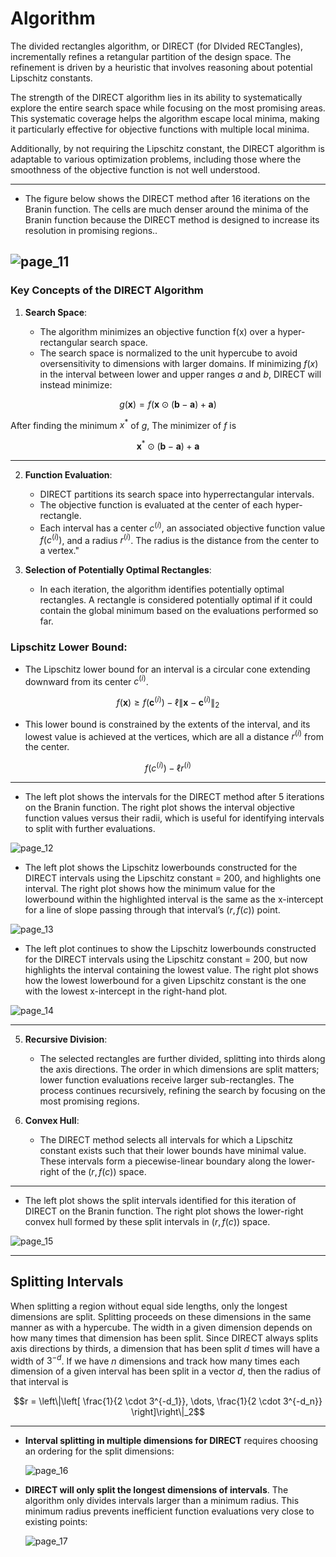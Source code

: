 # Algorithm 
 
The divided rectangles algorithm, or DIRECT (for DIvided RECTangles), incrementally refines a retangular partition of the design space. The refinement is driven by a heuristic that involves reasoning about potential Lipschitz constants. 

The strength of the DIRECT algorithm lies in its ability to systematically explore the entire search space while focusing on the most promising areas. This systematic coverage helps the algorithm escape local minima, making it particularly effective for objective functions with multiple local minima. 

Additionally, by not requiring the Lipschitz constant, the DIRECT algorithm is adaptable to various optimization problems, including those where the smoothness of the objective function is not well understood.

---

- The figure below shows the DIRECT method after 16 iterations on the Branin function. The cells are much denser around the minima of the Branin function because the DIRECT method is designed to increase its resolution in promising regions..

![page_11](https://github.com/user-attachments/assets/b833bedd-41aa-40c5-a27f-26188a171797)
---
### Key Concepts of the DIRECT Algorithm

1. **Search Space**:
   
   - The algorithm minimizes an objective function f(x) over a hyper-rectangular search space.
   - The search space is normalized to the unit hypercube to avoid oversensitivity to dimensions with larger domains. If minimizing $f(x)$ in the interval between lower and upper ranges $a$ and $b$, DIRECT will instead minimize:
  
  ```math
   g(\mathbf{x}) = f(\mathbf{x} \odot (\mathbf{b} - \mathbf{a}) + \mathbf{a})
```

After finding the minimum $x^*$ of $g$, The minimizer of $f$ is

```math
\mathbf{x}^* \odot (\mathbf{b} - \mathbf{a}) + \mathbf{a}
```
---

2. **Function Evaluation**:
   - DIRECT partitions its search space into hyperrectangular intervals.
   - The objective function is evaluated at the center of each hyper-rectangle.
   - Each interval has a center $c^{(i)}$, an associated objective function value $f(c^{(i)})$, and a radius $r^{(i)}$. The radius is the distance from the center to a vertex."

4. **Selection of Potentially Optimal Rectangles**:
   - In each iteration, the algorithm identifies potentially optimal rectangles. A rectangle is considered potentially optimal if it could contain the global minimum based on the evaluations performed so far.

### Lipschitz Lower Bound:

- The Lipschitz lower bound for an interval is a circular cone extending downward from its center $c^{(i)}$.

 ```math
  f(\mathbf{x}) \geq f(\mathbf{c}^{(i)}) - \ell \|\mathbf{x} - \mathbf{c}^{(i)}\|_2
``` 
   - This lower bound is constrained by the extents of the interval, and its lowest value is achieved at the vertices, which are all a distance $r^{(i)}$ from the center.
     
```math
f(c^{(i)}) - \ell r^{(i)}
```
---

- The left plot shows the intervals for the DIRECT method after 5 iterations on the Branin function. The right plot shows the interval objective function values versus their radii, which is useful for identifying intervals to split with further evaluations.

![page_12](https://github.com/user-attachments/assets/34da1f5e-c983-45cc-8b6c-531184d4b756)

- The left plot shows the Lipschitz lowerbounds constructed for the DIRECT intervals using the Lipschitz constant = 200, and highlights one interval. The right plot shows how the minimum value for the lowerbound within the highlighted interval is the same as the x-intercept for a line of slope passing through that interval’s $(r, f(c))$ point.

![page_13](https://github.com/user-attachments/assets/f023e6b0-ee8a-48fb-a8b6-c1b68d819377)

- The left plot continues to show the Lipschitz lowerbounds constructed for the DIRECT intervals using the Lipschitz constant = 200, but now highlights the interval containing the lowest value. The right plot shows how the lowest lowerbound for a given Lipschitz constant is the one with the lowest x-intercept in the right-hand plot.

![page_14](https://github.com/user-attachments/assets/7df39f70-2ef2-4eaa-a5de-54f93d21e653)

---

5. **Recursive Division**:
   - The selected rectangles are further divided, splitting into thirds along the axis directions. The order in which dimensions are split matters; lower function evaluations receive larger sub-rectangles. The process continues recursively, refining the search by focusing on the most promising regions.

6. **Convex Hull**:
   - The DIRECT method selects all intervals for which a Lipschitz constant exists such that their lower bounds have minimal value. These intervals form a piecewise-linear boundary along the lower-right of the $(r, f(c))$ space.

---

- The left plot shows the split intervals identified for this iteration of DIRECT on the Branin function. The right plot shows the lower-right convex hull formed by these split intervals in $(r, f(c))$ space.

![page_15](https://github.com/user-attachments/assets/5142788b-814e-4221-b50f-1746672278df)

---

## Splitting Intervals

When splitting a region without equal side lengths, only the longest dimensions are split. Splitting proceeds on these dimensions in the same manner as with a hypercube. The width in a given dimension depends on how many times that dimension has been split. Since DIRECT always splits axis directions by thirds, a dimension
that has been split $d$ times will have a width of $3^{−d}$. If we have $n$ dimensions and track how many times each dimension of a given interval has been split in a vector $d$, then the radius of that interval is

```math
r = \left\|\left[ \frac{1}{2 \cdot 3^{-d_1}}, \dots, \frac{1}{2 \cdot 3^{-d_n}} \right]\right\|_2
```
---
- **Interval splitting in multiple dimensions for DIRECT** requires choosing an ordering for the split dimensions:

  ![page_16](https://github.com/user-attachments/assets/962993d9-372a-4733-9d1f-0260cdacdff1)

- **DIRECT will only split the longest dimensions of intervals**. The algorithm only divides intervals larger than a minimum radius. This minimum radius prevents inefficient function evaluations very close to existing points:

  ![page_17](https://github.com/user-attachments/assets/99caea66-02b5-4371-90e2-69305c035ddf)

